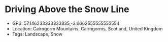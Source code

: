 # Driving Above the Snow Line

- GPS: 57.146233333333335,-3.6662555555555554
- Location: Cairngorm Mountains, Cairngorms, Scotland, United Kingdom
- Tags: Landscape, Snow
